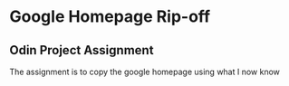 Google Homepage Rip-off
=======================

Odin Project Assignment
-----------------------

The assignment is to copy the google homepage using what I now know
